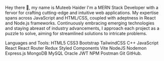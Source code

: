 Hey there 👋,
my name is Muteeb Haider
I'm a MERN Stack Developer with a fervor for crafting cutting-edge and intuitive web applications. My expertise spans across JavaScript and HTML/CSS, coupled with adeptness in React and Node.js frameworks. Continuously embracing emerging technologies and staying abreast of industry advancements, I approach each project as a puzzle to solve, aiming for streamlined solutions to intricate problems.

Languages and Tools:
HTML5 CSS3  Bootstrap TailwindCSS C++ JavaScript React React Router Redux Styled Components Vite NodeJS Nodemon Express.js MongoDB MySQL Oracle JWT NPM Postman Git GitHub.

